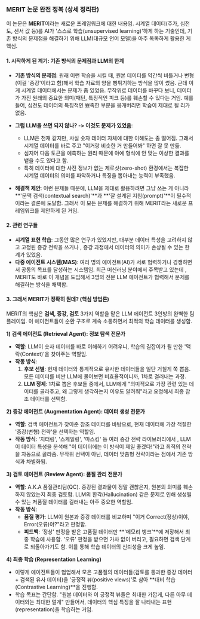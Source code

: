 ### **MERIT 논문 완전 정복 (상세 정리판)**

이 논문은 **MERIT**이라는 새로운 프레임워크에 대한 내용임. 시계열 데이터(주가, 심전도, 센서 값 등)를 AI가 '스스로 학습(unsupervised learning)'하게 하는 기술인데, 기존 방식의 문제점을 해결하기 위해 LLM(대규모 언어 모델)을 아주 똑똑하게 활용한 게 핵심.

#### **1. 시작하게 된 계기: 기존 방식의 문제점과 LLM의 한계**

* **기존 방식의 문제점**: 원래 이런 학습을 시킬 때, 원본 데이터를 약간씩 비틀거나 변형(이걸 '증강'이라고 함)해서 학습 자료의 양을 뻥튀기하는 방식을 많이 썼음. 근데 이게 시계열 데이터에서는 문제가 좀 있었음. 무작위로 데이터를 바꾸다 보니, 데이터가 가진 원래의 중요한 의미(패턴, 특징적인 피크 등)를 훼손할 수 있다는 거임. 예를 들어, 심전도 데이터의 특징적인 뾰족한 부분을 뭉개버리면 학습이 제대로 될 리가 없음.

* **그럼 LLM을 쓰면 되지 않나? -> 이것도 문제가 있었음**:
    * LLM은 천재 같지만, 사실 숫자 데이터 자체에 대한 이해도는 좀 떨어짐. 그래서 시계열 데이터를 바로 주고 "이거랑 비슷한 거 만들어봐" 하면 잘 못 만듦.
    * 심지어 다음 토큰을 예측하는 원리 때문에 아예 형식에 안 맞는 이상한 결과를 뱉을 수도 있다고 함.
    * 특히 데이터에 대한 사전 정보가 없는 제로샷(zero-shot) 환경에서는 복잡한 시계열 데이터의 의미를 파악하거나 특징을 뽑아내는 능력이 부족했음.

* **해결책 제안**: 이런 문제들 때문에, LLM을 제대로 활용하려면 그냥 쓰는 게 아니라 **'문맥 검색(contextual search)'**과 **'잘 설계된 지침(prompt)'**이 필수적이라는 결론에 도달함. 그래서 이 모든 문제를 해결하기 위해 MERIT라는 새로운 프레임워크를 제안하게 된 거임.

#### **2. 관련 연구들**

* **시계열 표현 학습**: 그동안 많은 연구가 있었지만, 대부분 데이터 특성을 고려하지 않고 고정된 증강 전략을 쓰거나 , 증강 과정에서 데이터의 의미가 손상될 수 있는 한계가 있었음.
* **다중 에이전트 시스템(MAS)**: 여러 명의 에이전트(AI)가 서로 협력하거나 경쟁하면서 공동의 목표를 달성하는 시스템임. 최근 머신러닝 분야에서 주목받고 있는데 , MERIT도 바로 이 개념을 도입해서 3명의 전문 LLM 에이전트가 협력해서 문제를 해결하는 방식을 채택함.

#### **3. 그래서 MERIT가 정확히 뭔데? (핵심 방법론)**

MERIT의 핵심은 **검색, 증강, 검토** 3가지 역할을 맡은 LLM 에이전트 3인방의 완벽한 팀플레이임. 이 에이전트들이 순환 구조로 계속 소통하면서 최적의 학습 데이터를 생성함.

**1) 검색 에이전트 (Retrieval Agent): 정보 탐색 전문가**

* **역할**: LLM이 숫자 데이터를 바로 이해하기 어려우니, 학습의 길잡이가 될 만한 '맥락(Context)'을 찾아주는 역할임.
* **작동 방식**:
    1.  **후보 선별**: 현재 데이터와 통계적으로 유사한 데이터들을 일단 거칠게 쭉 뽑음. 모든 데이터를 비싼 LLM에 물어보면 비효율적이니까, 1차로 걸러내는 과정.
    2.  **LLM 정제**: 1차로 뽑은 후보들 중에서, LLM에게 "의미적으로 가장 관련 있는 데이터를 골라주고, 왜 그렇게 생각하는지 이유도 알려줘"라고 요청해서 최종 참조 데이터를 선택함.

**2) 증강 에이전트 (Augmentation Agent): 데이터 생성 전문가**

* **역할**: 검색 에이전트가 찾아준 참조 데이터를 바탕으로, 현재 데이터에 가장 적절한 '증강(변형) 전략'을 선택하는 역할임.
* **작동 방식**: '지터링', '스케일링', '마스킹' 등 여러 증강 전략 라이브러리에서 , LLM이 데이터 특성을 분석해 "이 데이터에는 이 방식이 제일 좋겠다!"라고 최적의 전략을 자동으로 골라줌. 무작위 선택이 아닌, 데이터 맞춤형 전략이라는 점에서 기존 방식과 차별화됨.

**3) 검토 에이전트 (Review Agent): 품질 관리 전문가**

* **역할**: A.K.A 품질관리팀(QC). 증강된 결과물이 정말 괜찮은지, 원본의 의미를 훼손하지 않았는지 최종 검토함. LLM의 환각(Hallucination) 같은 문제로 인해 생성될 수 있는 저품질 데이터를 걸러내는 아주 중요한 역할임.
* **작동 방식**:
    * **품질 평가**: LLM이 원본과 증강 데이터를 비교하며 "이거 Correct(정상)이야, Error(오류)야?"라고 판정함.
    * **피드백**: '정상' 판정을 받은 고품질 데이터만 **'메모리 뱅크'**에 저장해서 최종 학습에 사용함. '오류' 판정을 받으면 가차 없이 버리고, 필요하면 검색 단계로 되돌아가기도 함. 이를 통해 학습 데이터의 신뢰성을 크게 높임.

**4) 최종 학습 (Representation Learning)**

* 이렇게 에이전트들이 협업해서 모은 고품질의 데이터들(검토를 통과한 증강 데이터 + 검색된 유사 데이터)을 '긍정적 뷰(positive views)'로 삼아 **대비 학습(Contrastive Learning)**을 진행함.
* 학습 목표는 간단함. "원본 데이터와 이 긍정적 뷰들은 최대한 가깝게, 다른 아무 데이터와는 최대한 멀게" 만들어서, 데이터의 핵심 특징을 잘 나타내는 표현(representation)을 학습하는 거임.